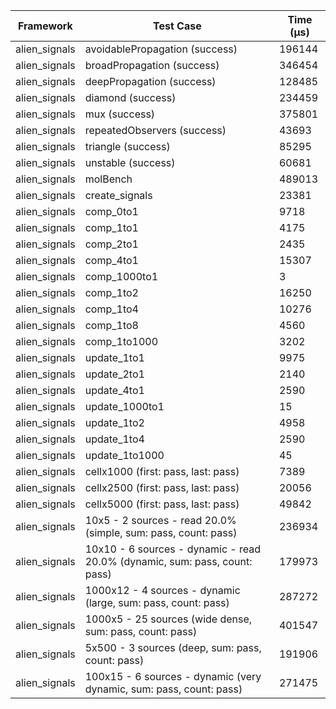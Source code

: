 | Framework | Test Case | Time (μs) |
| --- | --- | --- |
| alien_signals | avoidablePropagation (success) | 196144 |
| alien_signals | broadPropagation (success) | 346454 |
| alien_signals | deepPropagation (success) | 128485 |
| alien_signals | diamond (success) | 234459 |
| alien_signals | mux (success) | 375801 |
| alien_signals | repeatedObservers (success) | 43693 |
| alien_signals | triangle (success) | 85295 |
| alien_signals | unstable (success) | 60681 |
| alien_signals | molBench | 489013 |
| alien_signals | create_signals | 23381 |
| alien_signals | comp_0to1 | 9718 |
| alien_signals | comp_1to1 | 4175 |
| alien_signals | comp_2to1 | 2435 |
| alien_signals | comp_4to1 | 15307 |
| alien_signals | comp_1000to1 | 3 |
| alien_signals | comp_1to2 | 16250 |
| alien_signals | comp_1to4 | 10276 |
| alien_signals | comp_1to8 | 4560 |
| alien_signals | comp_1to1000 | 3202 |
| alien_signals | update_1to1 | 9975 |
| alien_signals | update_2to1 | 2140 |
| alien_signals | update_4to1 | 2590 |
| alien_signals | update_1000to1 | 15 |
| alien_signals | update_1to2 | 4958 |
| alien_signals | update_1to4 | 2590 |
| alien_signals | update_1to1000 | 45 |
| alien_signals | cellx1000 (first: pass, last: pass) | 7389 |
| alien_signals | cellx2500 (first: pass, last: pass) | 20056 |
| alien_signals | cellx5000 (first: pass, last: pass) | 49842 |
| alien_signals | 10x5 - 2 sources - read 20.0% (simple, sum: pass, count: pass) | 236934 |
| alien_signals | 10x10 - 6 sources - dynamic - read 20.0% (dynamic, sum: pass, count: pass) | 179973 |
| alien_signals | 1000x12 - 4 sources - dynamic (large, sum: pass, count: pass) | 287272 |
| alien_signals | 1000x5 - 25 sources (wide dense, sum: pass, count: pass) | 401547 |
| alien_signals | 5x500 - 3 sources (deep, sum: pass, count: pass) | 191906 |
| alien_signals | 100x15 - 6 sources - dynamic (very dynamic, sum: pass, count: pass) | 271475 |
